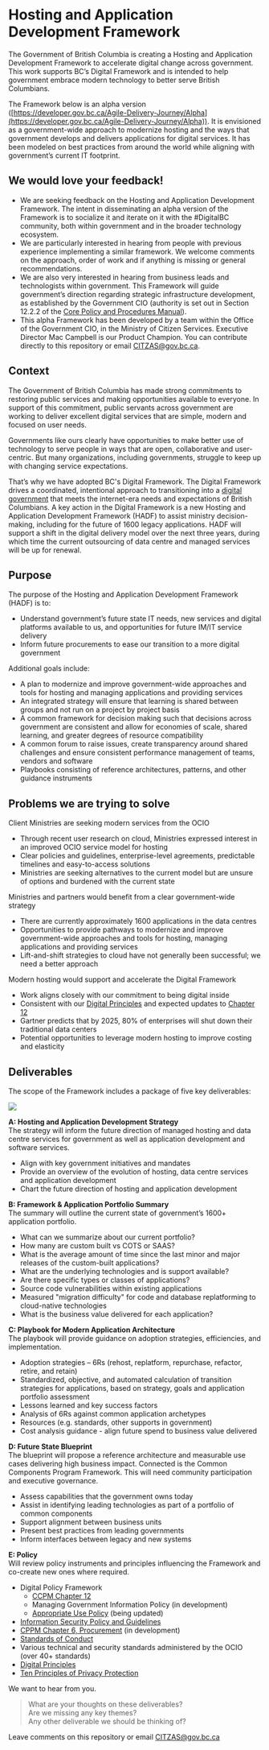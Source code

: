 # Hosting and Application Development Framework 

The Government of British Columbia is creating a Hosting and Application Development Framework to accelerate digital change across government. This work supports BC’s Digital Framework and is intended to help government embrace modern technology to better serve British Columbians.

The Framework below is an alpha version ([https://developer.gov.bc.ca/Agile-Delivery-Journey/Alpha](https://developer.gov.bc.ca/Agile-Delivery-Journey/Alpha)). It is envisioned as a government-wide approach to modernize hosting and the ways that government develops and delivers applications for digital services. It has been modeled on best practices from around the world while aligning with government’s current IT footprint.

## We would love your feedback!
* We are seeking feedback on the Hosting and Application Development Framework. The intent in disseminating an alpha version of the Framework is to socialize it and iterate on it with the #DigitalBC community, both within government and in the broader technology ecosystem.
* We are particularly interested in hearing from people with previous experience implementing a similar framework. We welcome comments on the approach, order of work and if anything is missing or general recommendations.
*	We are also very interested in hearing from business leads and technologists within government.  This Framework will guide government’s direction regarding strategic infrastructure development, as established by the Government CIO (authority is set out in Section 12.2.2 of the [Core Policy and Procedures Manual](https://www2.gov.bc.ca/gov/content/governments/policies-for-government/core-policy/policies/im-it-management)).<br>
*	This alpha Framework has been developed by a team within the Office of the Government CIO, in the Ministry of Citizen Services. Executive Director Mac Campbell is our Product Champion. You can contribute directly to this repository or email <CITZAS@gov.bc.ca>. 

## Context

The Government of British Columbia has made strong commitments to restoring public services and making opportunities available to everyone. In support of this commitment, public servants across government are working to deliver excellent digital services that are simple, modern and focused on user needs. 

Governments like ours clearly have opportunities to make better use of technology to serve people in ways that are open, collaborative and user-centric. But many organizations, including governments, struggle to keep up with changing service expectations. 

That’s why we have adopted BC's Digital Framework. The Digital Framework drives a coordinated, intentional approach to transitioning into a [digital government](https://digital.gov.bc.ca/) that meets the internet-era needs and expectations of British Columbians. A key action in the Digital Framework is a new Hosting and Application Development Framework (HADF) to assist ministry decision-making, including for the future of 1600 legacy applications. HADF will support a shift in the digital delivery model over the next three years, during which time the current outsourcing of data centre and managed services will be up for renewal.

## Purpose
The purpose of the Hosting and Application Development Framework (HADF) is to:
*	Understand government’s future state IT needs, new services and digital platforms available to us, and opportunities for future IM/IT service delivery 
*	Inform future procurements to ease our transition to a more digital government

Additional goals include:

*	A plan to modernize and improve government-wide approaches and tools for hosting and managing applications and providing services
*	An integrated strategy will ensure that learning is shared between groups and not run on a project by project basis
*	A common framework for decision making such that decisions across government are consistent and allow for economies of scale, shared learning, and greater degrees of resource compatibility
*	A common forum to raise issues, create transparency around shared challenges and ensure consistent performance management of teams, vendors and software
*	Playbooks consisting of reference architectures, patterns, and other guidance instruments

## Problems we are trying to solve

Client Ministries are seeking modern services from the OCIO

*	Through recent user research on cloud, Ministries expressed interest in an improved OCIO service model for hosting
*	Clear policies and guidelines, enterprise-level agreements, predictable timelines and easy-to-access solutions
*	Ministries are seeking alternatives to the current model but are unsure of options and burdened with the current state

Ministries and partners would benefit from a clear government-wide strategy

*	There are currently approximately 1600 applications in the data centres
*	Opportunities to provide pathways to modernize and improve government-wide approaches and tools for hosting, managing applications and providing services
*	Lift-and-shift strategies to cloud have not generally been successful; we need a better approach

Modern hosting would support and accelerate the Digital Framework

*	Work aligns closely with our commitment to being digital inside
*	Consistent with our [Digital Principles](https://github.com/bcgov/digital-principles) and expected updates to [Chapter 12](https://github.com/bcgov/digital-policy/blob/master/CPPM-Chapter12.md)
*	Gartner predicts that by 2025, 80% of enterprises will shut down their traditional data centers
*	Potential opportunities to leverage modern hosting to improve costing and elasticity

## Deliverables

The scope of the Framework includes a package of five key deliverables:

<!---
![alt text](HADF-Framework/assets/img/hadf_workstreams.png "HADF Deliverables")
![](assets/img/hadf_workstreams.png)
-->

![](/HADF-Overview/assets/images/hadf_workstreams.png)

**A:  Hosting and Application Development Strategy**<br>
The strategy will inform the future direction of managed hosting and data centre services for government as well as application development and software services.
*	Align with key government initiatives and mandates 
*	Provide an overview of the evolution of hosting, data centre services and application development
*	Chart the future direction of hosting and application development

**B: Framework & Application Portfolio Summary**<br>
The summary will outline the current state of government’s 1600+ application portfolio. 
*	What can we summarize about our current portfolio? 
*	How many are custom built vs COTS or SAAS? 
*	What is the average amount of time since the last minor and major releases of the custom-built applications? 
*	What are the underlying technologies and is support available?
*	Are there specific types or classes of applications? 
* Source code vulnerabilities within existing applications
* Measured "migration difficulty" for code and database replatforming to cloud-native technologies
* What is the business value delivered for each application?

**C: Playbook for Modern Application Architecture**<br>
The playbook will provide guidance on adoption strategies, efficiencies, and implementation.
*	Adoption strategies – 6Rs (rehost, replatform, repurchase, refactor, retire, and retain)
  * Standardized, objective, and automated calculation of transition strategies for applications, based on strategy, goals and application portfolio assessment
*	Lessons learned and key success factors
*	Analysis of 6Rs against common application archetypes
*	Resources (e.g. standards, other supports in government)
*	Cost analysis guidance - align future spend to business value delivered

**D: Future State Blueprint**<br>
The blueprint will propose a reference architecture and measurable use cases delivering high business impact. Connected is the Common Components Program Framework. This will need community participation and executive governance. 
*	Assess capabilities that the government owns today
*	Assist in identifying leading technologies as part of a portfolio of common components
*	Support alignment between business units
*	Present best practices from leading governments
*	Inform interfaces between legacy and new systems

**E: Policy**<br>
Will review policy instruments and principles influencing the Framework and co-create new ones where required.
*	Digital Policy Framework
    * [CCPM Chapter 12](https://github.com/bcgov/digital-policy/blob/master/CPPM-Chapter12.md)<br>
    * Managing Government Information Policy (in development)
    * [Appropriate Use Policy](https://www2.gov.bc.ca/gov/content/governments/services-for-government/policies-procedures/appropriate-use-policy) (being updated)<br>
*	[Information Security Policy and Guidelines](https://www2.gov.bc.ca/gov/content/governments/services-for-government/policies-procedures/information-security-policy-and-guidelines)<br>
*	[CPPM Chapter 6, Procurement](https://www2.gov.bc.ca/gov/content/governments/policies-for-government/core-policy/policies/procurement) (in development)<br>
*	[Standards of Conduct](https://www2.gov.bc.ca/gov/content/careers-myhr/about-the-bc-public-service/ethics-standards-of-conduct/standards-of-conduct)<br>
* Various technical and security standards administered by the OCIO (over 40+ standards) 
*	[Digital Principles](https://github.com/bcgov/digital-principles)<br>
*	[Ten Principles of Privacy Protection](https://www2.gov.bc.ca/gov/content/employment-business/business/managing-a-business/protect-personal-information/principles)<br>

We want to hear from you.<br>
> What are your thoughts on these deliverables?<br>
> Are we missing any key themes?<br>
> Any other deliverable we should be thinking of?<br>
        
Leave comments on this repository or email <CITZAS@gov.bc.ca>
